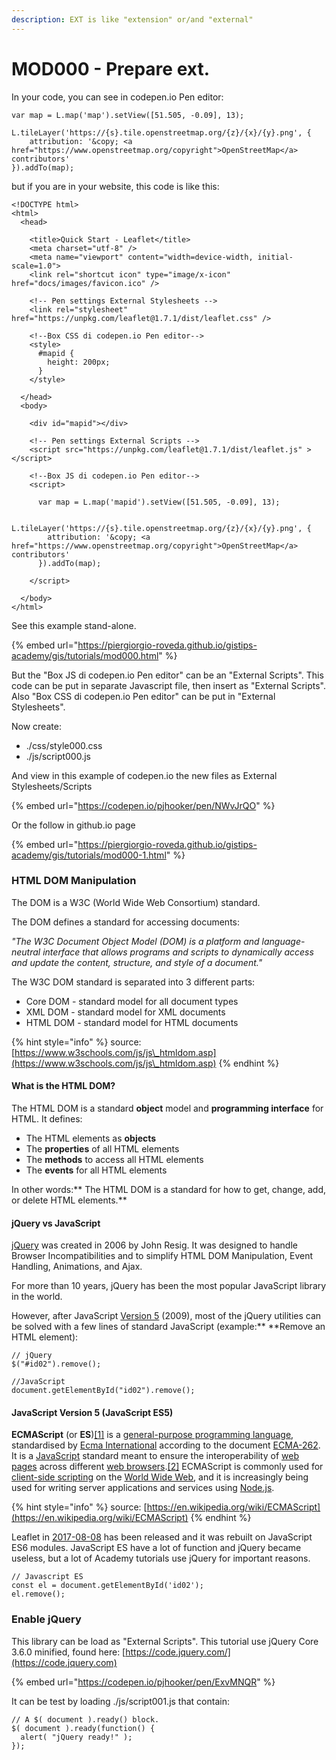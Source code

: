 ```yaml
---
description: EXT is like "extension" or/and "external"
---
```


# MOD000 - Prepare ext.

In your code, you can see in codepen.io Pen editor:

```
var map = L.map('map').setView([51.505, -0.09], 13);

L.tileLayer('https://{s}.tile.openstreetmap.org/{z}/{x}/{y}.png', {
    attribution: '&copy; <a href="https://www.openstreetmap.org/copyright">OpenStreetMap</a> contributors'
}).addTo(map);
```

but if you are in your website, this code is like this:

```
<!DOCTYPE html>
<html>
  <head>

    <title>Quick Start - Leaflet</title>
    <meta charset="utf-8" />
    <meta name="viewport" content="width=device-width, initial-scale=1.0">
    <link rel="shortcut icon" type="image/x-icon" href="docs/images/favicon.ico" />

    <!-- Pen settings External Stylesheets -->
    <link rel="stylesheet" href="https://unpkg.com/leaflet@1.7.1/dist/leaflet.css" />

    <!--Box CSS di codepen.io Pen editor-->
    <style>
      #mapid {
        height: 200px;
      }
    </style>

  </head>
  <body>

    <div id="mapid"></div>

    <!-- Pen settings External Scripts -->
    <script src="https://unpkg.com/leaflet@1.7.1/dist/leaflet.js" ></script>

    <!--Box JS di codepen.io Pen editor-->
    <script>

      var map = L.map('mapid').setView([51.505, -0.09], 13);

      L.tileLayer('https://{s}.tile.openstreetmap.org/{z}/{x}/{y}.png', {
        attribution: '&copy; <a href="https://www.openstreetmap.org/copyright">OpenStreetMap</a> contributors'
      }).addTo(map);

    </script>

  </body>
</html>
```

See this example stand-alone.

{% embed url="https://piergiorgio-roveda.github.io/gistips-academy/gis/tutorials/mod000.html" %}

But the "Box JS di codepen.io Pen editor" can be an "External Scripts". This code can be put in separate Javascript file, then insert as "External Scripts". Also "Box CSS di codepen.io Pen editor" can be put in "External Stylesheets".

Now create:

* ./css/style000.css
* ./js/script000.js

And view in this example of codepen.io the new files as External Stylesheets/Scripts

{% embed url="https://codepen.io/pjhooker/pen/NWvJrQO" %}

Or the follow in github.io page

{% embed url="https://piergiorgio-roveda.github.io/gistips-academy/gis/tutorials/mod000-1.html" %}

### HTML DOM Manipulation

The DOM is a W3C (World Wide Web Consortium) standard.

The DOM defines a standard for accessing documents:

_"The W3C Document Object Model (DOM) is a platform and language-neutral interface that allows programs and scripts to dynamically access and update the content, structure, and style of a document."_

The W3C DOM standard is separated into 3 different parts:

* Core DOM - standard model for all document types
* XML DOM - standard model for XML documents
* HTML DOM - standard model for HTML documents

{% hint style="info" %}
source: [https://www.w3schools.com/js/js\_htmldom.asp](https://www.w3schools.com/js/js\_htmldom.asp)
{% endhint %}

#### What is the HTML DOM?

The HTML DOM is a standard **object** model and **programming interface** for HTML. It defines:

* The HTML elements as **objects**
* The **properties** of all HTML elements
* The **methods** to access all HTML elements
* The **events** for all HTML elements

In other words:** The HTML DOM is a standard for how to get, change, add, or delete HTML elements.**

#### jQuery vs JavaScript

[jQuery](https://www.w3schools.com/jquery/default.asp) was created in 2006 by John Resig. It was designed to handle Browser Incompatibilities and to simplify HTML DOM Manipulation, Event Handling, Animations, and Ajax.

For more than 10 years, jQuery has been the most popular JavaScript library in the world.

However, after JavaScript [Version 5](https://www.w3schools.com/js/js\_es5.asp) (2009), most of the jQuery utilities can be solved with a few lines of standard JavaScript (example:** **Remove an HTML element):

```
// jQuery
$("#id02").remove();

//JavaScript
document.getElementById("id02").remove();
```

#### JavaScript Version 5 (JavaScript ES5)

**ECMAScript** (or **ES**)[\[1\]](https://en.wikipedia.org/wiki/ECMAScript#cite\_note-1) is a [general-purpose programming language](https://en.wikipedia.org/wiki/General-purpose\_programming\_language), standardised by [Ecma International](https://en.wikipedia.org/wiki/Ecma\_International) according to the document [ECMA-262](https://www.ecma-international.org/publications/standards/Ecma-262.htm). It is a [JavaScript](https://en.wikipedia.org/wiki/JavaScript) standard meant to ensure the interoperability of [web pages](https://en.wikipedia.org/wiki/Web\_page) across different [web browsers](https://en.wikipedia.org/wiki/Web\_browser).[\[2\]](https://en.wikipedia.org/wiki/ECMAScript#cite\_note-2) ECMAScript is commonly used for [client-side scripting](https://en.wikipedia.org/wiki/Client-side\_scripting) on the [World Wide Web](https://en.wikipedia.org/wiki/World\_Wide\_Web), and it is increasingly being used for writing server applications and services using [Node.js](https://en.wikipedia.org/wiki/Node.js).

{% hint style="info" %}
source: [https://en.wikipedia.org/wiki/ECMAScript](https://en.wikipedia.org/wiki/ECMAScript)
{% endhint %}

Leaflet in [2017-08-08](https://leafletjs.com/2017/08/08/leaflet-1.2.0.html) has been released and it was rebuilt on JavaScript ES6 modules. JavaScript ES have a lot of function and jQuery became useless, but a lot of Academy tutorials use jQuery for important reasons.

```
// Javascript ES
const el = document.getElementById('id02');
el.remove();
```

### Enable jQuery

This library can be load as "External Scripts". This tutorial use jQuery Core 3.6.0 minified, found here: [https://code.jquery.com/](https://code.jquery.com)

{% embed url="https://codepen.io/pjhooker/pen/ExvMNQR" %}

It can be test by loading ./js/script001.js that contain:

```
// A $( document ).ready() block.
$( document ).ready(function() {
  alert( "jQuery ready!" );
});
```
